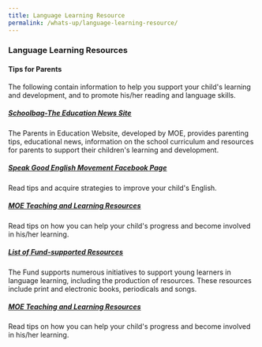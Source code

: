 ```yaml
---
title: Language Learning Resource
permalink: /whats-up/language-learning-resource/
---
```


### Language Learning Resources 
<html>
<h4>Tips for Parents</h4>
<p>The following contain information to help you support your child&#39;s learning and
development, and to promote his/her reading and language skills.</p>
<h5><a href="https://www.schoolbag.sg/" target="_blank"><u>Schoolbag-The Education News Site</u></a></h5>
<p>The Parents in Education Website, developed by MOE, provides parenting tips, educational
news, information on the school curriculum and resources for parents to support their children&#39;s
learning and development.</p>
<h5><a href="https://www.facebook.com/speakgoodenglishmovement" target="_blank"><u>Speak Good English Movement Facebook Page</u></a></h5>
<p>Read tips and acquire strategies to improve your child&#39;s English.</p>
<h5><a href="https://www.moe.gov.sg/education/syllabuses/resources" target="_blank"><u>MOE Teaching and Learning Resources</u></a></h5>
<p>Read tips on how you can help your child&#39;s progress and become involved in his/her learning.</p>
<h5><a href="/what-up/List-of-Resources.pdf" target="_blank"><u>List of Fund-supported Resources</u></a></h5>
<p>The Fund supports numerous initiatives to support young learners in language
learning, including the production of resources. These resources include print and
electronic books, periodicals and songs.</p>
<h5><a href="https://www.moe.gov.sg/education/syllabuses/resources" target="_blank"><u>MOE Teaching and Learning Resources</u></a></h5>
<p>Read tips on how you can help your child&#39;s progress and become involved in his/her learning.</p>

